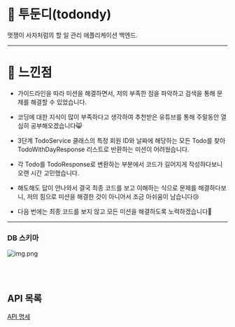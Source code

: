 # 📍 투둔디(todondy)
멋쟁이 사자처럼의 할 일 관리 애플리케이션 백엔드.


---
# 📩 느낀점
- 가이드라인을 따라 미션을 해결하면서, 저의 부족한 점을 파악하고 검색을 통해 문제를 해결할 수 있었습니다.
- 코딩에 대한 지식이 많이 부족하다고 생각하여 추천받은 유튜브를 통해 주말동안 열심히 공부해오겠습니다😸
  
- 3단계 TodoService 클래스의 특정 회원 ID와 날짜에 해당하는 모든 Todo를 찾아 TodoWithDayResponse 리스트로 반환하는 미션이 어려웠습니다.
- 각 Todo를 TodoResponse로 변환하는 부분에서 코드가 길어지게 작성하다보니 오랜 시간 고민했습니다.
- 해도해도 답이 안나와서 결국 최종 코드를 보고 이해하는 식으로 문제를 해결하다보니, 저의 힘으로 미션을 해결한 것이 아니어서 조금 아쉬움이 남습니다😢
- 다음 번에는 최종 코드를 보지 않고 모든 미션을 해결하도록 노력하겠습니다🙌


---
### DB 스키마
![img.png](./doc/img.png)

<br/>
<br/>

## API 목록
[API 명세](https://imaginary-psychology-5d4.notion.site/e42bafe9d9f7409ba762b33c1e7f66ef?pvs=4)
